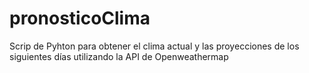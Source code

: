 # pronosticoClima
Scrip de Pyhton para obtener el clima actual y las proyecciones de los siguientes días utilizando la API de Openweathermap
